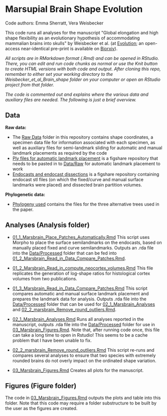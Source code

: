 # Marsupial Brain Shape Evolution 
Code authors: Emma Sherratt, Vera Weisbecker

This code runs all analyses for the manuscript "Global elongation and high shape flexibility as an evolutionary hypothesis of accommodating mammalian brains into skulls" by Weisbecker et al. (at [Evolution](https://doi.org/10.1111/evo.14163); an open-access near-identical pre-print is available on [Biorxiv](https://www.biorxiv.org/content/10.1101/2020.12.06.410928v1)).


*All scripts are in RMarkdown format (.Rmd) and can be opened in RStudio. There, you can edit and run code chunks as normal or use the Knit button to create HTML versions with both code and output. After cloning this repo, remember to either set your working directory to the Weisbecker_et_al_Brain_shape folder on your computer or open an RStudio project from that folder.*

*The code is commented out and explains where the various data and auxiliary files are needed. The following is just a brief overview.*

## Data
**Raw data:**
* The [Raw Data](/Data/Raw/) folder in this repository contains shape coordinates, a specimen data file for information associated with each specimen, as well as auxiliary files for semi-landmark sliding for automatic and manual landmark placements as required by the code
* [Ply files for automatic landmark placement](http://10.6084/m9.figshare.12253409) is a figshare repository that needs to be pasted in to [Data/Raw](/Data/Raw) for automatic landmark placement to work
* [Endocasts and endocast dissections](http://10.6084/m9.figshare.12284456) is a figshare repository containing endocast stl files (on which the fixed/curve and manual surface landmarks were placed) and dissected brain partition volumes. 


**Phylogenetic data:**
* [Phylogeny used](/Data/Raw/Phylogenies) contains the files for the three alternative trees used in the paper. 


## Analyses (Analysis folder)

* [01_1_Marsbrain_Place_Patches_Automatically.Rmd](Analyses/01_1_Marsbrain_Place_Patches_Automatically.Rmd) This script uses Morpho to place the surface semilandmarks on the endocasts, based on manually placed fixed and curve semilandmarks. Outputs an .rda file into the [Data/Processed](/Data/Processed) folder that can be fed into [01_2_Marsbrain_Read_in_Data_Compare_Patches.Rmd](/Analyses/01_2_Marsbrain_Read_in_Data_Compare_Patches.Rmd).

* [01_2_Marsbrain_Read_in_compute_neocortex_volumes.Rmd](/Analyses/01_2_Marsbrain_Read_in_compute_neocortex_volumes.Rmd) This file replicates the generation of log-shape ratios for histological cortex volumes from two publications.

* [01_3_Marsbrain_Read_in_Data_Compare_Patches.Rmd](/Analyses/01_2_Marsbrain_Read_in_Data_Compare_Patches.Rmd) This script compares automatic and manual surface landmark placement and prepares the landmark data for analysis. Outputs .rda file into the [Data/Processed](/Data/Processed) folder that can be used for [02_1_Marsbrain_Analyses](/Analyses/02_1_Marsbrain_Analyses.Rmd) and [02_2_marsbrain_Remove_round_outliers.Rmd](/Analyses/02_2_marsbrain_Remove_round_outliers.Rmd). 

* [02_1_Marsbrain_Analyses.Rmd](/Analyses/02_1_Marsbrain_Analyses.Rmd) Runs all analyses reported in the manuscript, outputs .rda file into the [Data/Processed](/Data/Processed) folder for use in [03_Marsbrain_Figures.Rmd](/Analyses/03_Marsbrain_Figures.Rmd). Note that, after running code once, this file can take a long time to open in Rstudio! This seems to be a cache problem that I have been unable to fix.

* [02_2_marsbrain_Remove_round_outliers.Rmd](/Analyses/02_2_marsbrain_Remove_round_outliers.Rmd) This script re-runs and compares several analyses to ensure that two species with extremely rounded brains do not overly impact on the ordinated shape variation.

* [03_Marsbrain_Figures.Rmd](/Analyses/03_Marsbrain_Figures.Rmd) Creates all plots for the manuscript.

## Figures (Figure folder)

The code in [03_Marsbrain_Figures.Rmd](/Analyses/03_Marsbrain_Figures.Rmd) outputs the plots and table into this folder. Note that this code may require a folder substructure to be built by the user as the figures are created.
